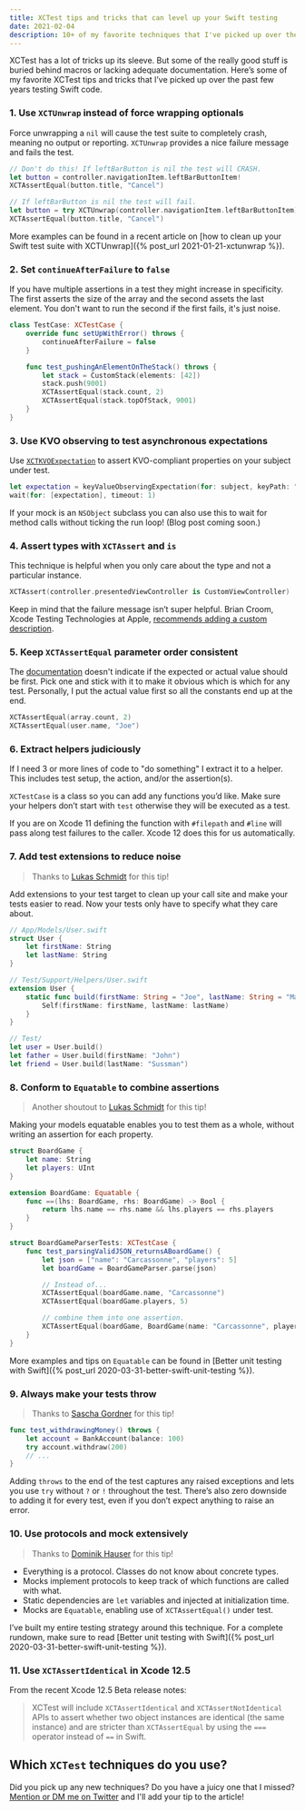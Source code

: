 ```yaml
---
title: XCTest tips and tricks that can level up your Swift testing
date: 2021-02-04
description: 10+ of my favorite techniques that I've picked up over the past few years of testing Swift code.
---
```


XCTest has a lot of tricks up its sleeve. But some of the really good stuff is buried behind macros or lacking adequate documentation. Here’s some of my favorite XCTest tips and tricks that I’ve picked up over the past few years testing Swift code.

### 1. Use `XCTUnwrap` instead of force wrapping optionals

Force unwrapping a `nil` will cause the test suite to completely crash, meaning no output or reporting. `XCTUnwrap` provides a nice failure message and fails the test.

```swift
// Don't do this! If leftBarButton is nil the test will CRASH.
let button = controller.navigationItem.leftBarButtonItem!
XCTAssertEqual(button.title, "Cancel")
```

```swift
// If leftBarButton is nil the test will fail.
let button = try XCTUnwrap(controller.navigationItem.leftBarButtonItem)
XCTAssertEqual(button.title, "Cancel")
```

More examples can be found in a recent article on [how to clean up your Swift test suite with XCTUnwrap]({% post_url 2021-01-21-xctunwrap %}).

### 2. Set `continueAfterFailure` to `false`

If you have multiple assertions in a test they might increase in specificity. The first asserts the size of the array and the second assets the last element. You don't want to run the second if the first fails, it's just noise.

```swift
class TestCase: XCTestCase {
    override func setUpWithError() throws {
        continueAfterFailure = false
    }

    func test_pushingAnElementOnTheStack() throws {
        let stack = CustomStack(elements: [42])
        stack.push(9001)
        XCTAssertEqual(stack.count, 2)
        XCTAssertEqual(stack.topOfStack, 9001)
    }
}
```

### 3. Use KVO observing to test asynchronous expectations

Use [`XCTKVOExpectation`](https://developer.apple.com/documentation/xctest/xctkvoexpectation) to assert KVO-compliant properties on your subject under test.

```swift
let expectation = keyValueObservingExpectation(for: subject, keyPath: "property", expectedValue: value)
wait(for: [expectation], timeout: 1)
```

If your mock is an `NSObject` subclass you can also use this to wait for method calls without ticking the run loop! (Blog post coming soon.)

### 4. Assert types with `XCTAssert` and `is`

This technique is helpful when you only care about the type and not a particular instance.

```swift
XCTAssert(controller.presentedViewController is CustomViewController)
```

Keep in mind that the failure message isn’t super helpful. Brian Croom, Xcode Testing Technologies at Apple, [recommends adding a custom description](https://twitter.com/aikoniv/status/1356776234923954177?s=20).

### 5. Keep `XCTAssertEqual` parameter order consistent

The [documentation](https://developer.apple.com/documentation/xctest/xctassertequal) doesn't indicate if the expected or actual value should be first. Pick one and stick with it to make it obvious which is which for any test. Personally, I put the actual value first so all the constants end up at the end.

```swift
XCTAssertEqual(array.count, 2)
XCTAssertEqual(user.name, "Joe")
```

### 6. Extract helpers judiciously

If I need 3 or more lines of code to "do something" I extract it to a helper. This includes test setup, the action, and/or the assertion(s).

`XCTestCase` is a class so you can add any functions you’d like. Make sure your helpers don’t start with `test` otherwise they will be executed as a test.

If you are on Xcode 11 defining the function with `#filepath` and `#line` will pass along test failures to the caller. Xcode 12 does this for us automatically.

### 7. Add test extensions to reduce noise

> Thanks to [Lukas Schmidt](https://twitter.com/lightsprint09) for this tip!

Add extensions to your test target to clean up your call site and make your tests easier to read. Now your tests only have to specify what they care about.

```swift
// App/Models/User.swift
struct User {
    let firstName: String
    let lastName: String
}

// Test/Support/Helpers/User.swift
extension User {
    static func build(firstName: String = "Joe", lastName: String = "Masilotti") -> Self {
        Self(firstName: firstName, lastName: lastName)
    }
}

// Test/
let user = User.build()
let father = User.build(firstName: "John")
let friend = User.build(lastName: "Sussman")
```

### 8. Conform to `Equatable` to combine assertions

> Another shoutout to [Lukas Schmidt](https://twitter.com/lightsprint09) for this tip!

Making your models equatable enables you to test them as a whole, without writing an assertion for each property.

```swift
struct BoardGame {
    let name: String
    let players: UInt
}

extension BoardGame: Equatable {
    func ==(lhs: BoardGame, rhs: BoardGame) -> Bool {
        return lhs.name == rhs.name && lhs.players == rhs.players
    }
}

struct BoardGameParserTests: XCTestCase {
    func test_parsingValidJSON_returnsABoardGame() {
        let json = ["name": "Carcassonne", "players": 5]
        let boardGame = BoardGameParser.parse(json)

        // Instead of...
        XCTAssertEqual(boardGame.name, "Carcassonne")
        XCTAssertEqual(boardGame.players, 5)

        // combine them into one assertion.
        XCTAssertEqual(boardGame, BoardGame(name: "Carcassonne", players: 5))
    }
}
```

More examples and tips on `Equatable` can be found in [Better unit testing with Swift]({% post_url 2020-03-31-better-swift-unit-testing %}).

### 9. Always make your tests throw

> Thanks to [Sascha Gordner](https://twitter.com/forceunwrap) for this tip!

```swift
func test_withdrawingMoney() throws {
    let account = BankAccount(balance: 100)
    try account.withdraw(200)
    // ...
}
```

Adding `throws` to the end of the test captures any raised exceptions and lets you use `try` without `?` or `!` throughout the test. There’s also zero downside to adding it for every test, even if you don’t expect anything to raise an error.

### 10. Use protocols and mock extensively

> Thanks to  [Dominik Hauser](https://twitter.com/dasdom)  for this tip!

* Everything is a protocol. Classes do not know about concrete types.
* Mocks implement protocols to keep track of which functions are called with what.
* Static dependencies are `let` variables and injected at initialization time.
* Mocks are `Equatable`, enabling use of `XCTAssertEqual()` under test.

I’ve built my entire testing strategy around this technique.  For a complete rundown, make sure to read [Better unit testing with Swift]({% post_url 2020-03-31-better-swift-unit-testing %}).

### 11. Use `XCTAssertIdentical` in Xcode 12.5

From the recent Xcode 12.5 Beta release notes:

> XCTest will include `XCTAssertIdentical` and `XCTAssertNotIdentical` APIs to assert whether two object instances are identical (the same instance) and are stricter than `XCTAssertEqual` by using the `===` operator instead of `==` in Swift.

## Which `XCTest` techniques do you use?

Did you pick up any new techniques? Do you have a juicy one that I missed? [Mention or DM me on Twitter](https://twitter.com/joemasilotti) and I'll add your tip to the article!
